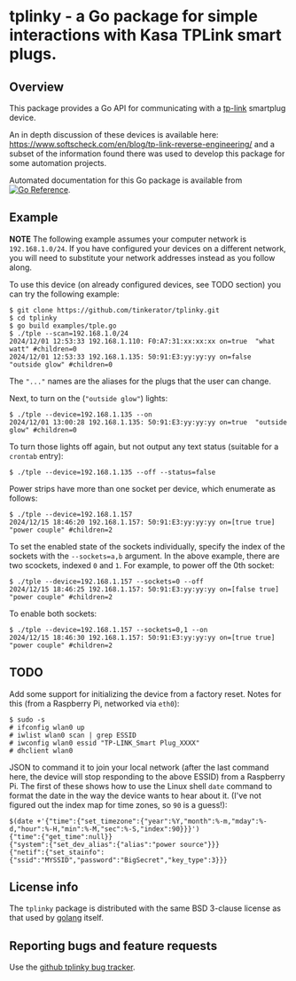# tplinky - a Go package for simple interactions with Kasa TPLink smart plugs.

## Overview

This package provides a Go API for communicating with a
[tp-link](https://www.tp-link.com/) smartplug device.

An in depth discussion of these devices is available here:
https://www.softscheck.com/en/blog/tp-link-reverse-engineering/ and a
subset of the information found there was used to develop this package
for some automation projects.

Automated documentation for this Go package is available from [![Go
Reference](https://pkg.go.dev/badge/zappem.net/pub/net/tplinky.svg)](https://pkg.go.dev/zappem.net/pub/net/tplinky).

## Example

**NOTE** The following example assumes your computer network is
  `192.168.1.0/24`. If you have configured your devices on a different
  network, you will need to substitute your network addresses instead
  as you follow along.

To use this device (on already configured devices, see TODO section)
you can try the following example:

```
$ git clone https://github.com/tinkerator/tplinky.git
$ cd tplinky
$ go build examples/tple.go
$ ./tple --scan=192.168.1.0/24
2024/12/01 12:53:33 192.168.1.110: F0:A7:31:xx:xx:xx on=true  "what watt" #children=0
2024/12/01 12:53:33 192.168.1.135: 50:91:E3:yy:yy:yy on=false  "outside glow" #children=0
```

The `"..."` names are the aliases for the plugs that the user can
change.

Next, to turn on the (`"outside glow"`) lights:

```
$ ./tple --device=192.168.1.135 --on
2024/12/01 13:00:28 192.168.1.135: 50:91:E3:yy:yy:yy on=true  "outside glow" #children=0
```

To turn those lights off again, but not output any text status
(suitable for a `crontab` entry):

```
$ ./tple --device=192.168.1.135 --off --status=false
```

Power strips have more than one socket per device, which enumerate as follows:

```
$ ./tple --device=192.168.1.157
2024/12/15 18:46:20 192.168.1.157: 50:91:E3:yy:yy:yy on=[true true]  "power couple" #children=2
```

To set the enabled state of the sockets individually, specify the
index of the sockets with the `--sockets=a,b` argument. In the above
example, there are two scockets, indexed `0` and `1`. For example, to
power off the 0th socket:

```
$ ./tple --device=192.168.1.157 --sockets=0 --off
2024/12/15 18:46:25 192.168.1.157: 50:91:E3:yy:yy:yy on=[false true]  "power couple" #children=2
```

To enable both sockets:

```
$ ./tple --device=192.168.1.157 --sockets=0,1 --on
2024/12/15 18:46:30 192.168.1.157: 50:91:E3:yy:yy:yy on=[true true]  "power couple" #children=2
```

## TODO

Add some support for initializing the device from a factory
reset. Notes for this (from a Raspberry Pi, networked via `eth0`):

```
$ sudo -s
# ifconfig wlan0 up
# iwlist wlan0 scan | grep ESSID
# iwconfig wlan0 essid "TP-LINK_Smart Plug_XXXX"
# dhclient wlan0
```

JSON to command it to join your local network (after the last command
here, the device will stop responding to the above ESSID) from a
Raspberry Pi. The first of these shows how to use the Linux shell
`date` command to format the date in the way the device wants to hear
about it. (I've not figured out the index map for time zones, so `90`
is a guess!):

```
$(date +'{"time":{"set_timezone":{"year":%Y,"month":%-m,"mday":%-d,"hour":%-H,"min":%-M,"sec":%-S,"index":90}}}')
{"time":{"get_time":null}}
{"system":{"set_dev_alias":{"alias":"power source"}}}
{"netif":{"set_stainfo":{"ssid":"MYSSID","password":"BigSecret","key_type":3}}}
```

## License info

The `tplinky` package is distributed with the same BSD 3-clause license
as that used by [golang](https://golang.org/LICENSE) itself.

## Reporting bugs and feature requests

Use the [github tplinky bug
tracker](https://github.com/tinkerator/tplinky/issues).
